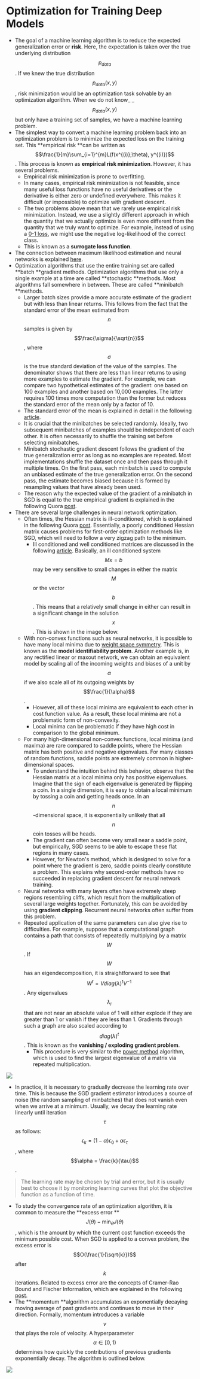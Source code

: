 # Optimization for Training Deep Models

* The goal of a machine learning algorithm is to reduce the expected generalization error or **risk**. Here, the expectation is taken over the true underlying distribution $$p_{data}$$. If we knew the true distribution $$p_{data}(x, y)$$, risk minimization would be an optimization task solvable by an optimization algorithm. When we do not know_ _$$p_{data}(x, y)$$ but only have a training set of samples, we have a machine learning problem.
* The simplest way to convert a machine learning problem back into an optimization problem is to minimize the expected loss on the training set. This **empirical risk **can be written as $$\frac{1}{m}\sum_{i=1}^{m}L(f(x^{(i)};\theta), y^{(i)})$$. This process is known as **empirical risk minimization**. However, it has several problems.
  * Empirical risk minimization is prone to overfitting. 
  * In many cases, empirical risk minimization is not feasible, since many useful loss functions have no useful derivatives or the derivative is either zero or undefined everywhere. This makes it difficult \(or impossible\) to optimize with gradient descent.
  * The two problems above mean that we rarely use empirical risk minimization. Instead, we use a slightly different approach in which the quantity that we actually optimize is even more different from the quantity that we truly want to optimize. For example, instead of using a [0-1 loss](https://stats.stackexchange.com/questions/284028/0-1-loss-function-explanation), we might use the negative log-likelihood of the correct class.
  * This is known as a **surrogate loss function**.
* The connection between maximum likelihood estimation and neural networks is explained [here](https://stats.stackexchange.com/questions/297749/how-meaningful-is-the-connection-between-mle-and-cross-entropy-in-deep-learning).
* Optimization algorithms that use the entire training set are called **batch **gradient methods. Optimization algorithms that use only a single example at a time are called **stochastic **methods. Most algorithms fall somewhere in between. These are called **minibatch **methods.
  * Larger batch sizes provide a more accurate estimate of the gradient but with less than linear returns. This follows from the fact that the standard error of the mean estimated from $$n$$ samples is given by $$\frac{\sigma}{\sqrt{n}}$$, where $$\sigma$$ is the true standard deviation of the value of the samples. The denominator shows that there are less than linear returns to using more examples to estimate the gradient. For example, we can compare two hypothetical estimates of the gradient: one based on 100 examples and another based on 10,000 examples. The latter requires 100 times more computation than the former but reduces the standard error of the mean only by a factor of 10. 
  * The standard error of the mean is explained in detail in the following [article](http://www.biostathandbook.com/standarderror.html).
  * It is crucial that the minibatches be selected randomly. Ideally, two subsequent minibatches of examples should be independent of each other. It is often necessarily to shuffle the training set before selecting minibatches.
  * Minibatch stochastic gradient descent follows the gradient of the true generalization error as long as no examples are repeated. Most implementations shuffle the dataset once and then pass through it multiple times. On the first pass, each minibatch is used to compute an unbiased estimate of the true generalization error. On the second pass, the estimate becomes biased because it is formed by resampling values that have already been used.
  * The reason why the expected value of the gradient of a minibatch in SGD is equal to the true empirical gradient is explained in the following Quora [post](https://www.quora.com/How-does-one-show-that-the-expected-value-of-a-mini-batch-in-SGD-is-equal-to-the-true-empirical-gradient).
* There are several large challenges in neural network optimization.
  * Often times, the Hessian matrix is ill-conditioned, which is explained in the following Quora [post](https://www.quora.com/What-does-it-mean-to-have-a-poorly-conditioned-Hessian-matrix). Essentially, a poorly conditioned Hessian matrix causes problems for first-order optimization methods like SGD, which will need to follow a very zigzag path to the minimum.
    * Ill conditioned and well conditioned matrices are discussed in the following [article](https://ece.uwaterloo.ca/~dwharder/NumericalAnalysis/04LinearAlgebra/illconditioned/). Basically, an ill conditioned system $$Mx = b$$ may be very sensitive to small changes in either the matrix $$M$$ or the vector $$b$$. This means that a relatively small change in either can result in a significant change in the solution $$x$$. This is shown in the image below.
  * With non-convex functions such as neural networks, it is possible to have many local minima due to [weight space symmetry](https://arxiv.org/pdf/1511.01029.pdf). This is known as the **model identifiability problem**. Another example is, in any rectified linear or maxout network, we can obtain an equivalent model by scaling all of the incoming weights and biases of a unit by $$\alpha$$ if we also scale all of its outgoing weights by $$\frac{1}{\alpha}$$. 
    * However, all of these local minima are equivalent to each other in cost function value. As a result, these local minima are not a problematic form of non-convexity.
    * Local minima can be problematic if they have high cost in comparison to the global minimum.
  * For many high-dimensional non-convex functions, local minima \(and maxima\) are rare compared to saddle points, where the Hessian matrix has both positive and negative eigenvalues. For many classes of random functions, saddle points are extremely common in higher-dimensional spaces.
    * To understand the intuition behind this behavior, observe that the Hessian matrix at a local minima only has positive eigenvalues. Imagine that the sign of each eigenvalue is generated by flipping a coin. In a single dimension, it is easy to obtain a local minimum by tossing a coin and getting heads once. In an $$n$$-dimensional space, it is exponentially unlikely that all $$n$$ coin tosses will be heads.
    * The gradient can often become very small near a saddle point, but empirically, SGD seems to be able to escape these flat regions in many cases.
    * However, for Newton's method, which is designed to solve for a point where the gradient is zero, saddle points clearly constitute a problem. This explains why second-order methods have no succeeded in replacing gradient descent for neural network training.
  * Neural networks with many layers often have extremely steep regions resembling cliffs, which result from the multiplication of several large weights together. Fortunately, this can be avoided by using **gradient clipping**. Recurrent neural networks often suffer from this problem.
  * Repeated application of the same parameters can also give rise to difficulties. For example, suppose that a computational graph contains a path that consists of repeatedly multiplying by a matrix $$W$$. If $$W$$ has an eigendecomposition, it is straightforward to see that $$W^{t} = V diag(\lambda)^{t}V^{-1}$$. Any eigenvalues $$\lambda_{i}$$ that are not near an absolute value of 1 will either explode if they are greater than 1 or vanish if they are less than 1. Gradients through such a graph are also scaled according to $$diag(\lambda)^{t}$$. This is known as the **vanishing / exploding gradient problem**.
    * This procedure is very similar to the [power method](https://en.wikipedia.org/wiki/Power_iteration) algorithm, which is used to find the largest eigenvalue of a matrix via repeated multiplication.

![](/assets/ill_conditioned_matrices.png)

* In practice, it is necessary to gradually decrease the learning rate over time. This is because the SGD gradient estimator introduces a source of noise \(the random sampling of minbatches\) that does not vanish even when we arrive at a minimum. Usually, we decay the learning rate linearly until iteration $$\tau$$ as follows: $$\epsilon_{k} = (1 - \alpha)\epsilon_{0} + \alpha\epsilon_{\tau}$$, where $$\alpha = \frac{k}{\tau}$$.

> The learning rate may be chosen by trial and error, but it is usually best to choose it by monitoring learning curves that plot the objective function as a function of time.

* To study the convergence rate of an optimization algorithm, it is common to measure the **excess error **$$J(\theta) - \min_{\theta}J(\theta)$$, which is the amount by which the current cost function exceeds the minimum possible cost. When SGD is applied to a convex problem, the excess error is $$O(\frac{1}{\sqrt{k}})$$ after $$k$$ iterations. Related to excess error are the concepts of Cramer-Rao Bound and Fischer Information, which are explained in the following [post](https://stats.stackexchange.com/questions/10578/intuitive-explanation-of-fisher-information-and-cramer-rao-bound).
* The **momentum **algorithm accumulates an exponentially decaying moving average of past gradients and continues to move in their direction. Formally, momentum introduces a variable $$v$$ that plays the role of velocity. A hyperparameter $$\alpha\in [0, 1)$$ determines how quickly the contributions of previous gradients exponentially decay. The algorithm is outlined below.

![](/assets/momentum_pseudocode.png)




